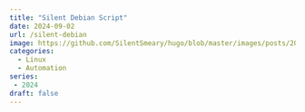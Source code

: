 ```yaml
---
title: "Silent Debian Script"
date: 2024-09-02
url: /silent-debian
image: https://github.com/SilentSmeary/hugo/blob/master/images/posts/2024/proxmox.png?raw=true
categories:
  - Linux
  - Automation
series:
 - 2024 
draft: false
---
```


